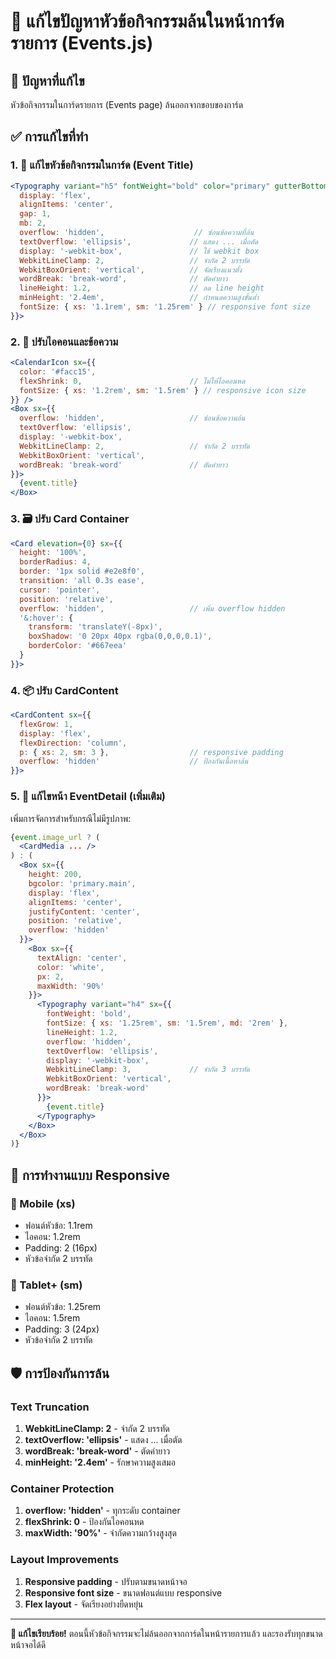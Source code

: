 # 🔧 แก้ไขปัญหาหัวข้อกิจกรรมล้นในหน้าการ์ดรายการ (Events.js)

## 🎯 ปัญหาที่แก้ไข
หัวข้อกิจกรรมในการ์ดรายการ (Events page) ล้นออกจากขอบของการ์ด

## ✅ การแก้ไขที่ทำ

### 1. 📱 แก้ไขหัวข้อกิจกรรมในการ์ด (Event Title)
```jsx
<Typography variant="h5" fontWeight="bold" color="primary" gutterBottom sx={{
  display: 'flex',
  alignItems: 'center',
  gap: 1,
  mb: 2,
  overflow: 'hidden',                    // ซ่อนข้อความที่ล้น
  textOverflow: 'ellipsis',             // แสดง ... เมื่อตัด
  display: '-webkit-box',               // ใช้ webkit box
  WebkitLineClamp: 2,                   // จำกัด 2 บรรทัด
  WebkitBoxOrient: 'vertical',          // จัดเรียงแนวตั้ง
  wordBreak: 'break-word',              // ตัดคำยาว
  lineHeight: 1.2,                      // ลด line height
  minHeight: '2.4em',                   // กำหนดความสูงขั้นต่ำ
  fontSize: { xs: '1.1rem', sm: '1.25rem' } // responsive font size
}}>
```

### 2. 🎨 ปรับไอคอนและข้อความ
```jsx
<CalendarIcon sx={{ 
  color: '#facc15', 
  flexShrink: 0,                        // ไม่ให้ไอคอนหด
  fontSize: { xs: '1.2rem', sm: '1.5rem' } // responsive icon size
}} />
<Box sx={{ 
  overflow: 'hidden',                   // ซ่อนข้อความล้น
  textOverflow: 'ellipsis',
  display: '-webkit-box',
  WebkitLineClamp: 2,                   // จำกัด 2 บรรทัด
  WebkitBoxOrient: 'vertical',
  wordBreak: 'break-word'               // ตัดคำยาว
}}>
  {event.title}
</Box>
```

### 3. 🗃️ ปรับ Card Container
```jsx
<Card elevation={0} sx={{
  height: '100%',
  borderRadius: 4,
  border: '1px solid #e2e8f0',
  transition: 'all 0.3s ease',
  cursor: 'pointer',
  position: 'relative',
  overflow: 'hidden',                   // เพิ่ม overflow hidden
  '&:hover': {
    transform: 'translateY(-8px)',
    boxShadow: '0 20px 40px rgba(0,0,0,0.1)',
    borderColor: '#667eea'
  }
}}>
```

### 4. 📦 ปรับ CardContent
```jsx
<CardContent sx={{ 
  flexGrow: 1, 
  display: 'flex', 
  flexDirection: 'column',
  p: { xs: 2, sm: 3 },                  // responsive padding
  overflow: 'hidden'                    // ป้องกันเนื้อหาล้น
}}>
```

### 5. 🔄 แก้ไขหน้า EventDetail (เพิ่มเติม)
เพิ่มการจัดการสำหรับกรณีไม่มีรูปภาพ:
```jsx
{event.image_url ? (
  <CardMedia ... />
) : (
  <Box sx={{
    height: 200,
    bgcolor: 'primary.main',
    display: 'flex',
    alignItems: 'center',
    justifyContent: 'center',
    position: 'relative',
    overflow: 'hidden'
  }}>
    <Box sx={{
      textAlign: 'center',
      color: 'white',
      px: 2,
      maxWidth: '90%'
    }}>
      <Typography variant="h4" sx={{
        fontWeight: 'bold',
        fontSize: { xs: '1.25rem', sm: '1.5rem', md: '2rem' },
        lineHeight: 1.2,
        overflow: 'hidden',
        textOverflow: 'ellipsis',
        display: '-webkit-box',
        WebkitLineClamp: 3,             // จำกัด 3 บรรทัด
        WebkitBoxOrient: 'vertical',
        wordBreak: 'break-word'
      }}>
        {event.title}
      </Typography>
    </Box>
  </Box>
)}
```

## 🎯 การทำงานแบบ Responsive

### 📱 Mobile (xs)
- ฟอนต์หัวข้อ: 1.1rem
- ไอคอน: 1.2rem
- Padding: 2 (16px)
- หัวข้อจำกัด 2 บรรทัด

### 📲 Tablet+ (sm)
- ฟอนต์หัวข้อ: 1.25rem
- ไอคอน: 1.5rem
- Padding: 3 (24px)
- หัวข้อจำกัด 2 บรรทัด

## 🛡️ การป้องกันการล้น

### Text Truncation
1. **WebkitLineClamp: 2** - จำกัด 2 บรรทัด
2. **textOverflow: 'ellipsis'** - แสดง ... เมื่อตัด
3. **wordBreak: 'break-word'** - ตัดคำยาว
4. **minHeight: '2.4em'** - รักษาความสูงเสมอ

### Container Protection  
1. **overflow: 'hidden'** - ทุกระดับ container
2. **flexShrink: 0** - ป้องกันไอคอนหด
3. **maxWidth: '90%'** - จำกัดความกว้างสูงสุด

### Layout Improvements
1. **Responsive padding** - ปรับตามขนาดหน้าจอ
2. **Responsive font size** - ขนาดฟอนต์แบบ responsive
3. **Flex layout** - จัดเรียงอย่างยืดหยุ่น

---

**🎉 แก้ไขเรียบร้อย!** ตอนนี้หัวข้อกิจกรรมจะไม่ล้นออกจากการ์ดในหน้ารายการแล้ว และรองรับทุกขนาดหน้าจอได้ดี